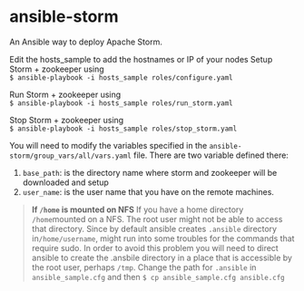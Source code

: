 # ansible-storm
An Ansible way to deploy Apache Storm.

Edit the hosts_sample to add the hostnames or IP of your nodes
Setup Storm + zookeeper using  
`$ ansible-playbook -i hosts_sample roles/configure.yaml`

Run Storm + zookeeper using  
`$ ansible-playbook -i hosts_sample roles/run_storm.yaml`

Stop Storm + zookeeper using  
`$ ansible-playbook -i hosts_sample roles/stop_storm.yaml`

You will need to modify the variables specified in the `ansible-storm/group_vars/all/vars.yaml` file. There are two variable defined there:

 1. `base_path`: is the directory name where storm and zookeeper will be
    downloaded and setup
 2. `user_name`: is the user name that you have on the remote machines.

>  **If `/home` is mounted on NFS** 
>  If you have a home directory `/home`mounted on a NFS. The root user might not be able to access that directory. Since by default ansible creates `.ansible` directory in`/home/username`, might run into some troubles for the commands that require sudo.  In order to avoid this problem you will need to direct ansible to create the .ansbile directory in a place that is accessible by the root user, perhaps `/tmp`.  Change the path for `.ansible` in `ansible_sample.cfg` and then
>`$ cp ansible_sample.cfg ansible.cfg`
